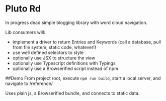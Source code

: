 # Pluto Rd
In progress dead simple blogging library with word cloud navigation.

Lib consumers will:
- implement a driver to return Entries and Keywords (call a database, pull from file system, static code, whatever!)
- use well defined selectors to style
- optionally use JSX to structure the view
- optionally use Typescript definitions with Typings
- optionally use a Browserified script instead of npm

##Demo
From project root, execute `npm run build`, start a local server, and navigate to /reference/

Uses plain js, a Browserified bundle, and connects to static data.